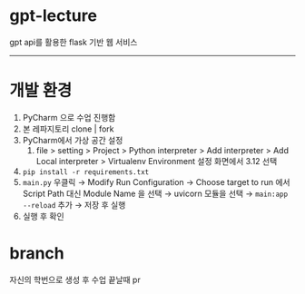 # gpt-lecture
gpt api를 활용한 flask 기반 웹 서비스

---

# 개발 환경
1. PyCharm 으로 수업 진행함
2. 본 레파지토리 clone | fork
3. PyCharm에서 가상 공간 설정 
   1. file > setting > Project > Python interpreter > Add interpreter > Add Local interpreter > Virtualenv Environment 설정 화면에서 3.12 선택
4. `pip install -r requirements.txt`
5. `main.py` 우클릭 &rarr; Modify Run Configuration &rarr; Choose target to run 에서 Script Path 대신 Module Name 을 선택 &rarr; uvicorn 모듈을 선택 &rarr; `main:app --reload` 추가 &rarr; 저장 후 실행
6. 실행 후 확인

# branch
자신의 학번으로 생성 후 수업 끝날때 pr
